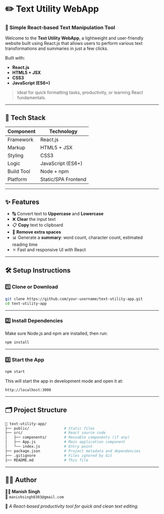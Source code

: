 # ✏️ Text Utility WebApp

### 📘 Simple React-based Text Manipulation Tool

Welcome to the **Text Utility WebApp**, a lightweight and user-friendly website built using React.js that allows users to perform various text transformations and summaries in just a few clicks.

Built with:

* **React.js**
* **HTML5 + JSX**
* **CSS3**
* **JavaScript (ES6+)**

> Ideal for quick formatting tasks, productivity, or learning React fundamentals.

---

## 🔧 Tech Stack

| **Component** | **Technology**        |
|---------------|-----------------------|
| Framework     | React.js              |
| Markup        | HTML5 + JSX           |
| Styling       | CSS3                  |
| Logic         | JavaScript (ES6+)     |
| Build Tool    | Node + npm            |
| Platform      | Static/SPA Frontend   |

---

## ✨ Features

* 🔠 Convert text to **Uppercase** and **Lowercase**
* ❌ **Clear** the input text
* 📋 **Copy** text to clipboard
* 🔡 **Remove extra spaces**
* 📊 Generate a **summary**: word count, character count, estimated reading time
* ⚛️ Fast and responsive UI with React

---

## 🛠️ Setup Instructions

### 1️⃣ Clone or Download

```bash
git clone https://github.com/your-username/text-utility-app.git
cd text-utility-app
```

---

### 2️⃣ Install Dependencies

Make sure Node.js and npm are installed, then run:

```bash
npm install
```

---

### 3️⃣ Start the App

```bash
npm start
```

This will start the app in development mode and open it at:

```
http://localhost:3000
```

---

## 🗂️ Project Structure

```bash
📁 text-utility-app/
├── public/                # Static files
├── src/                   # React source code
│   ├── components/        # Reusable components (if any)
│   ├── App.js             # Main application component
│   └── index.js           # Entry point
├── package.json           # Project metadata and dependencies
├── .gitignore             # Files ignored by Git
├── README.md              # This file
```

---

## 🙋‍♂️ Author

**👨‍💻 Manish Singh**  
📧 `manishsingh8303@gmail.com`

📘 *A React-based productivity tool for quick and clean text editing.*

